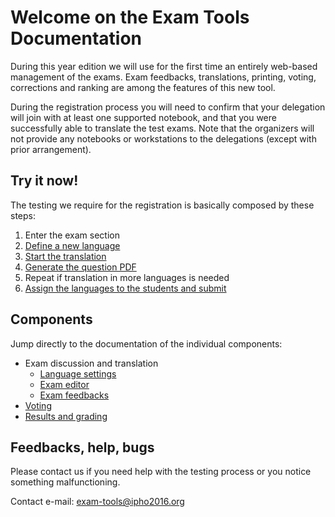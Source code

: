 # Welcome on the Exam Tools Documentation


During this year edition we will use for the first time an entirely web-based management of the exams. Exam feedbacks, translations, printing, voting, corrections and ranking are among the features of this new tool.

During the registration process you will need to confirm that your delegation will join with at least one supported notebook, and that you were successfully able to translate the test exams. Note that the organizers will not provide any notebooks or workstations to the delegations (except with prior arrangement).


## Try it now!

The testing we require for the registration is basically composed by these steps:

1. Enter the exam section
1. [Define a new language](language_settings.md)
1. [Start the translation](exam_editor.md)
1. [Generate the question PDF](compile_pdf.md)
1. Repeat if translation in more languages is needed
1. [Assign the languages to the students and submit](assign_exams.md)


## Components

Jump directly to the documentation of the individual components:

* Exam discussion and translation
    * [Language settings](language_settings.md)
    * [Exam editor](exam_editor.md)
    * [Exam feedbacks](exam_feedbacks.md)
* [Voting](voting.md)
* [Results and grading](results_grading.md)


## Feedbacks, help, bugs

Please contact us if you need help with the testing process or you notice something malfunctioning.

Contact e-mail: [exam-tools@ipho2016.org](mailto:exam-tools@ipho2016.org)